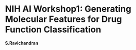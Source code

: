 # NIH AI Workshop1: Generating Molecular Features for Drug Function Classification
**S.Ravichandran**


